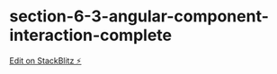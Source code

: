 # section-6-3-angular-component-interaction-complete

[Edit on StackBlitz ⚡️](https://stackblitz.com/edit/section-6-3-angular-component-interaction-complete)